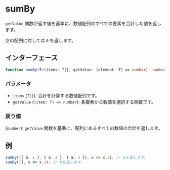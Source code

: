 # sumBy

`getValue` 関数が返す値を基準に、数値配列のすべての要素を合計した値を返します。

空の配列に対しては `0` を返します。

## インターフェース

```typescript
function sumBy<T>(items: T[], getValue: (element: T) => number): number;
```

### パラメータ

- `items` (`T[]`): 合計を計算する数値配列です。
- `getValue` (`(item: T) => number`): 各要素から数値を選択する関数です。

### 戻り値

(`number`): `getValue` 関数を基準に、配列にあるすべての数値の合計を返します。

## 例

```typescript
sumBy([{ a: 1 }, { a: 2 }, { a: 3 }], x => x.a); // 6を返します。
sumBy([], x => x.a); // 0を返します。
```

